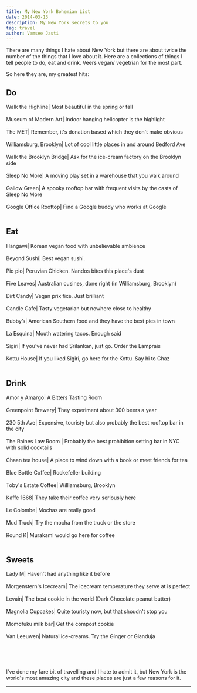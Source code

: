 ```yaml
---
title: My New York Bohemian List 
date: 2014-03-13
description: My New York secrets to you
tag: travel 
author: Vamsee Jasti
---
```



There are many things I hate about New York but there are about twice the number of the things that I love about it. Here are a collections of things I tell people to do, eat and drink. Veers vegan/ vegetrian for the most part. 

So here they are, my greatest hits:
 
<h2>Do</h2>

Walk the Highline| Most beautiful in the spring or fall<br></br>
Museum of Modern Art| Indoor hanging helicopter is the highlight<br></br>
The MET| Remember, it's donation based which they don't make obvious<br></br>
Williamsburg, Brooklyn| Lot of cool little places in and around Bedford Ave<br></br>
Walk the Brooklyn Bridge| Ask for the ice-cream factory on the Brooklyn side<br></br>
Sleep No More| A moving play set in a warehouse that you walk around<br></br>
Gallow Green| A spooky rooftop bar with frequent visits by the casts of Sleep No More<br></br>
Google Office Rooftop| Find a Google buddy who works at Google<br></br>


<h2>Eat</h2>

Hangawi| Korean vegan food with unbelievable ambience <br></br>
Beyond Sushi| Best vegan sushi.<br></br>
Pio pio| Peruvian Chicken. Nandos bites this place's dust<br></br>
Five Leaves| Australian cusines, done right (in Williamsburg, Brooklyn)<br></br>
Dirt Candy| Vegan prix fixe. Just brilliant<br></br>
Candle Cafe| Tasty vegetarian but nowhere close to healthy<br></br>
Bubby’s| American Southern food and they have the best pies in town<br></br>
La Esquina| Mouth watering tacos. Enough said <br></br>
Sigiri| If you've never had Srilankan, just go. Order the Lamprais<br></br>
Kottu House| If you liked Sigiri, go here for the Kottu. Say hi to Chaz<br></br>

<h2>Drink</h2>

Amor y Amargo| A Bitters Tasting Room<br></br>
Greenpoint Brewery| They experiment about 300 beers a year<br></br>
230 5th Ave| Expensive, touristy but also probably the best rooftop bar in the city<br></br>
The Raines Law Room | Probably the best prohibition setting bar in NYC with solid cocktails<br></br>
Chaan tea house| A place to wind down with a book or meet friends for tea<br></br>
Blue Bottle Coffee| Rockefeller building<br></br>
Toby's Estate Coffee| Williamsburg, Brooklyn<br></br>
Kaffe 1668| They take their coffee very seriously here<br></br>
Le Colombe| Mochas are really good<br></br>
Mud Truck| Try the mocha from the truck or the store<br></br>
Round K| Murakami would go here for coffee <br></br>

<h2>Sweets</h2>

Lady M| Haven't had anything like it before<br></br>
Morgenstern's Icecream| The icecream temperature they serve at is perfect<br></br>
Levain| The best cookie in the world (Dark Chocolate peanut butter)<br></br>
Magnolia Cupcakes| Quite touristy now, but that shoudn't stop you<br></br>
Momofuku milk bar| Get the compost cookie<br></br>
Van Leeuwen| Natural ice-creams. Try the Ginger or Gianduja<br></br> 

<br></br>


I've done my fare bit of travelling and I hate to admit it, but New York is the world's most amazing city and these places are just a few reasons for it. 

---
